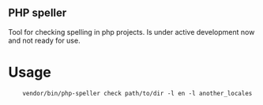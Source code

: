PHP speller
-----------

Tool for checking spelling in php projects. Is under active development now and not ready for use.

Usage
=====

```
    vendor/bin/php-speller check path/to/dir -l en -l another_locales
```
